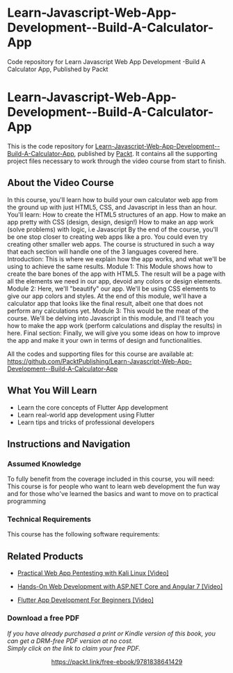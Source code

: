 # Learn-Javascript-Web-App-Development--Build-A-Calculator-App
Code repository for Learn Javascript Web App Development -Build A Calculator App, Published by Packt
# Learn-Javascript-Web-App-Development--Build-A-Calculator-App
This is the code repository for [Learn-Javascript-Web-App-Development--Build-A-Calculator-App](https://www.packtpub.com/application-development/flutter-app-development-beginners-video?utm_source=github&utm_medium=repository&utm_campaign=9781838643485), published by [Packt](https://www.packtpub.com/?utm_source=github). It contains all the supporting project files necessary to work through the video course from start to finish.
## About the Video Course
In this course, you'll learn how to build your own calculator web app from the ground up with just HTML5, CSS, and Javascript in less than an hour.
You'll learn:
How to create the HTML5 structures of an app. 
How to make an app pretty with CSS (design, design, design!) 
How to make an app work (solve problems) with logic, i.e Javascript 
By the end of the course, you'll be one stop closer to creating web apps like a pro. You could even try creating other smaller web apps.
The course is structured in such a way that each section will handle one of the 3 languages covered here. 
Introduction: This is where we explain how the app works, and what we'll be using to achieve the same results. 
Module 1: This Module shows how to create the bare bones of the app with HTML5. The result will be a page with all the elements we need in our app, devoid any colors or design elements. 
Module 2: Here, we'll "beautify" our app. We'll be using CSS elements to give our app colors and styles. At the end of this module, we'll have a calculator app that looks like the final result, albeit one that does not perform any calculations yet. 
Module 3: This would be the meat of the course. We'll be delving into Javascript in this module, and I'll teach you how to make the app work (perform calculations and display the results) in here. 
Final section: Finally, we will give you some ideas on how to improve the app and make it your own in terms of design and functionalities.

All the codes and supporting files for this course are available at: https://github.com/PacktPublishing/Learn-Javascript-Web-App-Development--Build-A-Calculator-App

<H2>What You Will Learn</H2>
<DIV class=book-info-will-learn-text>
<UL>
<LI>Learn the core concepts of Flutter App development 
<LI>Learn real-world app development using Flutter 
<LI>Learn tips and tricks of professional developers </LI></UL></DIV>

## Instructions and Navigation
### Assumed Knowledge
To fully benefit from the coverage included in this course, you will need:<br/>
This course is for people who want to learn web development the fun way and for those 
who've learned the basics and want to move on to practical programming
### Technical Requirements
This course has the following software requirements:<br/>
    

## Related Products
* [Practical Web App Pentesting with Kali Linux [Video]](https://www.packtpub.com/application-development/flutter-app-development-beginners-video?utm_source=github&utm_medium=repository&utm_campaign=9781838643485)

* [Hands-On Web Development with ASP.NET Core and Angular 7 [Video]](https://www.packtpub.com/application-development/flutter-app-development-beginners-video?utm_source=github&utm_medium=repository&utm_campaign=9781838643485)

* [Flutter App Development For Beginners [Video]](https://www.packtpub.com/application-development/flutter-app-development-beginners-video?utm_source=github&utm_medium=repository&utm_campaign=9781838643485)

### Download a free PDF

 <i>If you have already purchased a print or Kindle version of this book, you can get a DRM-free PDF version at no cost.<br>Simply click on the link to claim your free PDF.</i>
<p align="center"> <a href="https://packt.link/free-ebook/9781838641429">https://packt.link/free-ebook/9781838641429 </a> </p>